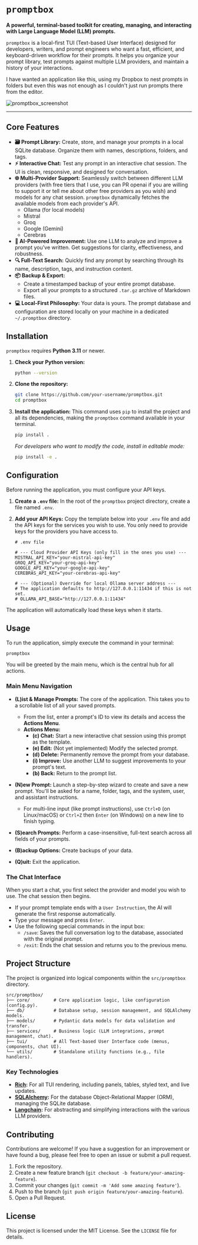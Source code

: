 # `promptbox`

**A powerful, terminal-based toolkit for creating, managing, and interacting with Large Language Model (LLM) prompts.**

`promptbox` is a local-first TUI (Text-based User Interface) designed for developers, writers, and prompt engineers who want a fast, efficient, and keyboard-driven workflow for their prompts. It helps you organize your prompt library, test prompts against multiple LLM providers, and maintain a history of your interactions.

I have wanted an application like this, using my Dropbox to nest prompts in folders but even this was not enough as I couldn't just run prompts there from the editor.

![promptbox_screenshot](https://user-images.githubusercontent.com/12345/some-image-url.png) <!-- Placeholder for a future screenshot -->

---

## Core Features

- **🗃️ Prompt Library:** Create, store, and manage your prompts in a local SQLite database. Organize them with names, descriptions, folders, and tags.
- **⚡️ Interactive Chat:** Test any prompt in an interactive chat session. The UI is clean, responsive, and designed for conversation.
- **🌐 Multi-Provider Support:** Seamlessly switch between different LLM providers (with free tiers that I use, you can PR openai if you are willing to support it or tell me about other free providers as you wish) and models for any chat session. `promptbox` dynamically fetches the available models from each provider's API.
  - Ollama (for local models)
  - Mistral
  - Groq
  - Google (Gemini)
  - Cerebras
- **🤖 AI-Powered Improvement:** Use one LLM to analyze and improve a prompt you've written. Get suggestions for clarity, effectiveness, and robustness.
- **🔍 Full-Text Search:** Quickly find any prompt by searching through its name, description, tags, and instruction content.
- **📦 Backup & Export:**
  - Create a timestamped backup of your entire prompt database.
  - Export all your prompts to a structured `.tar.gz` archive of Markdown files.
- **💻 Local-First Philosophy:** Your data is yours. The prompt database and configuration are stored locally on your machine in a dedicated `~/.promptbox` directory.

## Installation

`promptbox` requires **Python 3.11** or newer.

1.  **Check your Python version:**

    ```bash
    python --version
    ```

2.  **Clone the repository:**

    ```bash
    git clone https://github.com/your-username/promptbox.git
    cd promptbox
    ```

3.  **Install the application:**
    This command uses `pip` to install the project and all its dependencies, making the `promptbox` command available in your terminal.
    ```bash
    pip install .
    ```
    _For developers who want to modify the code, install in editable mode:_
    ```bash
    pip install -e .
    ```

## Configuration

Before running the application, you must configure your API keys.

1.  **Create a `.env` file:** In the root of the `promptbox` project directory, create a file named `.env`.

2.  **Add your API Keys:** Copy the template below into your `.env` file and add the API keys for the services you wish to use. You only need to provide keys for the providers you have access to.

    ```dotenv
    # .env file

    # --- Cloud Provider API Keys (only fill in the ones you use) ---
    MISTRAL_API_KEY="your-mistral-api-key"
    GROQ_API_KEY="your-groq-api-key"
    GOOGLE_API_KEY="your-google-api-key"
    CEREBRAS_API_KEY="your-cerebras-api-key"

    # --- (Optional) Override for local Ollama server address ---
    # The application defaults to http://127.0.0.1:11434 if this is not set.
    # OLLAMA_API_BASE="http://127.0.0.1:11434"
    ```

The application will automatically load these keys when it starts.

## Usage

To run the application, simply execute the command in your terminal:

```bash
promptbox
```

You will be greeted by the main menu, which is the central hub for all actions.

### Main Menu Navigation

- **(L)ist & Manage Prompts:** The core of the application. This takes you to a scrollable list of all your saved prompts.

  - From the list, enter a prompt's ID to view its details and access the **Actions Menu**.
  - **Actions Menu:**
    - **(c) Chat:** Start a new interactive chat session using this prompt as the template.
    - **(e) Edit:** (Not yet implemented) Modify the selected prompt.
    - **(d) Delete:** Permanently remove the prompt from your database.
    - **(i) Improve:** Use another LLM to suggest improvements to your prompt's text.
    - **(b) Back:** Return to the prompt list.

- **(N)ew Prompt:** Launch a step-by-step wizard to create and save a new prompt. You'll be asked for a name, folder, tags, and the system, user, and assistant instructions.

  - For multi-line input (like prompt instructions), use `Ctrl+D` (on Linux/macOS) or `Ctrl+Z` then `Enter` (on Windows) on a new line to finish typing.

- **(S)earch Prompts:** Perform a case-insensitive, full-text search across all fields of your prompts.

- **(B)ackup Options:** Create backups of your data.

- **(Q)uit:** Exit the application.

### The Chat Interface

When you start a chat, you first select the provider and model you wish to use. The chat session then begins.

- If your prompt template ends with a `User Instruction`, the AI will generate the first response automatically.
- Type your message and press `Enter`.
- Use the following special commands in the input box:
  - `/save`: Saves the full conversation log to the database, associated with the original prompt.
  - `/exit`: Ends the chat session and returns you to the previous menu.

## Project Structure

The project is organized into logical components within the `src/promptbox` directory.

```
src/promptbox/
├── core/         # Core application logic, like configuration (config.py).
├── db/           # Database setup, session management, and SQLAlchemy models.
├── models/       # Pydantic data models for data validation and transfer.
├── services/     # Business logic (LLM integrations, prompt management, chat).
├── tui/          # All Text-based User Interface code (menus, components, chat UI).
└── utils/        # Standalone utility functions (e.g., file handlers).
```

### Key Technologies

- **[Rich](https://github.com/Textualize/rich):** For all TUI rendering, including panels, tables, styled text, and live updates.
- **[SQLAlchemy](https://www.sqlalchemy.org/):** For the database Object-Relational Mapper (ORM), managing the SQLite database.
- **[Langchain](https://github.com/langchain-ai/langchain):** For abstracting and simplifying interactions with the various LLM providers.

## Contributing

Contributions are welcome! If you have a suggestion for an improvement or have found a bug, please feel free to open an issue or submit a pull request.

1.  Fork the repository.
2.  Create a new feature branch (`git checkout -b feature/your-amazing-feature`).
3.  Commit your changes (`git commit -m 'Add some amazing feature'`).
4.  Push to the branch (`git push origin feature/your-amazing-feature`).
5.  Open a Pull Request.

## License

This project is licensed under the MIT License. See the `LICENSE` file for details.
